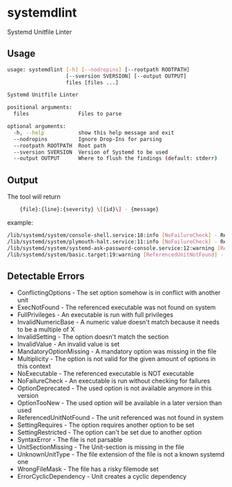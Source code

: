 # systemdlint

Systemd Unitfile Linter

## Usage

```sh
usage: systemdlint [-h] [--nodropins] [--rootpath ROOTPATH]
                   [--sversion SVERSION] [--output OUTPUT]
                   files [files ...]

Systemd Unitfile Linter

positional arguments:
  files                Files to parse

optional arguments:
  -h, --help           show this help message and exit
  --nodropins          Ignore Drop-Ins for parsing
  --rootpath ROOTPATH  Root path
  --sversion SVERSION  Version of Systemd to be used
  --output OUTPUT      Where to flush the findings (default: stderr)
```

## Output

The tool will return

```sh
    {file}:{line}:{severity} \[{id}\] - {message}
```

example:

```sh
/lib/systemd/system/console-shell.service:18:info [NoFailureCheck] - Return-code check is disabled. Errors are not reported
/lib/systemd/system/plymouth-halt.service:11:info [NoFailureCheck] - Return-code check is disabled. Errors are not reported
/lib/systemd/system/systemd-ask-password-console.service:12:warning [ReferencedUnitNotFound] - The Unit 'systemd-vconsole-setup.service' referenced was not found in filesystem
/lib/systemd/system/basic.target:19:warning [ReferencedUnitNotFound] - The Unit 'tmp.mount' referenced was not found in filesystem
```

## Detectable Errors

* ConflictingOptions - The set option somehow is in conflict with another unit
* ExecNotFound - The referenced executable was not found on system
* FullPrivileges - An executable is run with full privileges
* InvalidNumericBase - A numeric value doesn't match because it needs to be a multiple of X
* InvalidSetting - The option doesn't match the section
* InvalidValue - An invalid value is set
* MandatoryOptionMissing - A mandatory option was missing in the file
* Multiplicity - The option is not valid for the given amount of options in this context
* NoExecutable - The referenced executable is NOT executable
* NoFailureCheck - An executable is run without checking for failures
* OptionDeprecated - The used option is not available anymore in this version
* OptionTooNew - The used option will be available in a later version than used
* ReferencedUnitNotFound - The unit referenced was not found in system
* SettingRequires - The option requires another option to be set
* SettingRestricted - The option can't be set due to another option
* SyntaxError - The file is not parsable
* UnitSectionMissing - The Unit-section is missing in the file
* UnknownUnitType - The file extension of the file is not a known systemd one
* WrongFileMask - The file has a risky filemode set
* ErrorCyclicDependency - Unit creates a cyclic dependency
